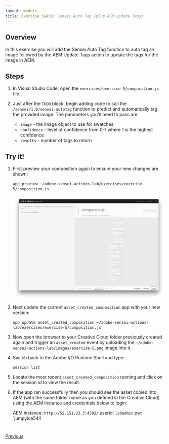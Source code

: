 ```yaml
---
layout: module
title: Exercise 5&#58; Sensei Auto Tag (plus AEM Update Tags)
---
```


## Overview
In this exercise you will add the Sensei Auto Tag function to auto tag an image followed by the AEM Update Tags action to update the tags for the image in AEM.

## Steps
1. In Visual Studio Code, open the `exercises/exercise-5/composition.js` file. 
2. Just after the `TODO` block, begin adding code to call the `/sensei/1.0/sensei-autotag` function to predict and automatically tag the provided image. The parameters you'll need to pass are:

    - `image` - the image object to use for swatches
    - `confidence` - level of confidence from 0-1 where 1 is the highest confidence
    - `results` - number of tags to return

<!--Solution:
     /**
       * TODO: Autotag the image invoking '/sensei/1.0/sensei-autotag' action.
       */
      composer.retain(
        composer.sequence(
          params => ({
            "image": params.imageObject,
            "confidence": 0.5,
            "results": 10
          }),
        '/sensei/1.0/sensei-autotag',
        (r) => { r.tags.push({"tag": "created with io runtime", "confidence":"1"}); return r; }
        )
      ),
      /* grab autotag results */
      ({result, params}) => Object.assign({}, result, params),
      /**
       * TODO: Update the tags in AEM Assets
       *  by invoking '/adobe/acp-assets-0.5.0/aem-update-tags'
       */
      '/adobe/acp-assets-0.5.0/aem-update-tags',
      /**
       * Return the result as-is
       */
      result => result
    ),-->

## Try it!

1. First preview your composition again to ensure your new changes are shown:

       app preview ~/adobe-sensei-actions-lab/exercises/exercise-5/composition.js

      ![](images/exercise5-flow.png)

2. Next update the current `asset_created_composition` app with your new version:

       app update asset_created_composition ~/adobe-sensei-actions-lab/exercises/exercise-5/composition.js

3. Now open the browser to your Creative Cloud folder previously created again and trigger an `asset_created` event by uploading the `~/adobe-sensei-actions-lab/images/exercise-5.png` image into it.

5. Switch back to the Adobe I/O Runtime Shell and type:

       session list

6. Locate the most recent `asset_created_composition` running and click on the session id to view the result.

7. If the app ran successfully then you should see the asset copied into AEM (with the same folder name as you defined in the Creative Cloud) using the AEM instance and credentials below to login:

    AEM instance: `http://52.151.23.3:4502/`
    userid: `labadmin`
    pw: `jumpyice54!!
    
<div class="row" style="margin-top:40px;">
<div class="col-sm-12">
<a href="lesson8.html" class="btn btn-default"><i class="glyphicon glyphicon-chevron-left"></i> Previous</a>
</div>
</div>
